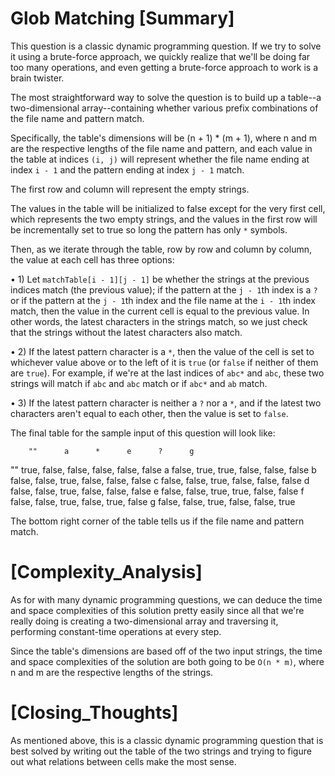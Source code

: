 # Glob Matching [Summary]

This question is a classic dynamic programming question. If we try to solve it using a brute-force approach, we quickly realize that we'll be doing far too many operations, and even getting a brute-force approach to work is a brain twister.

The most straightforward way to solve the question is to build up a table--a two-dimensional array--containing whether various prefix combinations of the file name and pattern match.

Specifically, the table's dimensions will be (n + 1) * (m + 1), where n and m are the respective lengths of the file name and pattern, and each value in the table at indices `(i, j)` will represent whether the file name ending at index `i - 1` and the pattern ending at index `j - 1` match.

The first row and column will represent the empty strings.

The values in the table will be initialized to false except for the very first cell, which represents the two empty strings, and the values in the first row will be incrementally set to true so long the pattern has only `*` symbols.

Then, as we iterate through the table, row by row and column by column, the value at each cell has three options:

  • 1) Let `matchTable[i - 1][j - 1]` be whether the strings at the previous indices match (the previous value); if the pattern at the `j - 1`th index is a `?` or if the pattern at the `j - 1`th index and the file name at the `i - 1`th index match, then the value in the current cell is equal to the previous value. In other words, the latest characters in the strings match, so we just check that the strings without the latest characters also match.

  • 2) If the latest pattern character is a `*`, then the value of the cell is set to whichever value above or to the left of it is `true` (or `false` if neither of them are `true`). For example, if we're at the last indices of `abc*` and `abc`, these two strings will match if `abc` and `abc` match or if `abc*` and `ab` match.

  • 3) If the latest pattern character is neither a `?` nor a `*`, and if the latest two characters aren't equal to each other, then the value is set to `false`.

The final table for the sample input of this question will look like:

        ""      a      *      e      ?      g
  ""  true, false, false, false, false, false
  a  false,  true, true,  false, false, false
  b  false, false, true,  false, false, false
  c  false, false, true,  false, false, false
  d  false, false, true,  false, false, false
  e  false, false, true,   true, false, false
  f  false, false, true,  false,  true, false
  g  false, false, true,  false, false,  true

The bottom right corner of the table tells us if the file name and pattern match.

# [Complexity_Analysis]

As for with many dynamic programming questions, we can deduce the time and space complexities of this solution pretty easily since all that we're really doing is creating a two-dimensional array and traversing it, performing constant-time operations at every step.

Since the table's dimensions are based off of the two input strings, the time and space complexities of the solution are both going to be `O(n * m)`, where n and m are the respective lengths of the strings.

# [Closing_Thoughts]

As mentioned above, this is a classic dynamic programming question that is best solved by writing out the table of the two strings and trying to figure out what relations between cells make the most sense.
